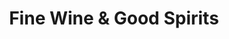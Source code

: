 ---
title: "Fine Wine & Good Spirits"
url: /hellertown/fine-wine-und-good-spirits/
shop: Spirituosen
---